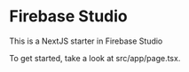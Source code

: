 # Firebase Studio

This is a NextJS starter in Firebase Studio

To get started, take a look at src/app/page.tsx.
